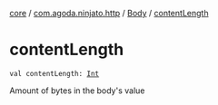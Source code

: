 [core](../../index.md) / [com.agoda.ninjato.http](../index.md) / [Body](index.md) / [contentLength](./content-length.md)

# contentLength

`val contentLength: `[`Int`](https://kotlinlang.org/api/latest/jvm/stdlib/kotlin/-int/index.html)

Amount of bytes in the body's value

